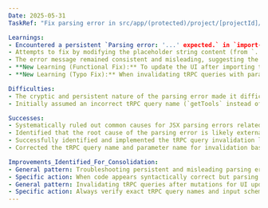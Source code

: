 ```yaml
---
Date: 2025-05-31
TaskRef: "Fix parsing error in src/app/(protected)/project/[projectId]/_components/import-tools-dialog.tsx"

Learnings:
- Encountered a persistent `Parsing error: '...' expected.` in `import-tools-dialog.tsx` related to the `Textarea` component's `placeholder` prop.
- Attempts to fix by modifying the placeholder string content (from `...` to "some prompt content" to "example prompt"), moving the string to a variable, and explicitly listing `react-hook-form`'s `field` properties instead of using the spread operator `{field}` were unsuccessful.
- The error message remained consistent and misleading, suggesting the issue is not a code bug within the file but rather an environmental parsing problem (e.g., ESLint, TypeScript, or Babel/SWC configuration/version incompatibility).
- **New Learning (Functional Fix):** To update the UI after importing tools, it's necessary to invalidate the relevant tRPC query cache. The correct query to invalidate for tools by project ID was found to be `utils.tool.getByProjectId.invalidate()`.
- **New Learning (Typo Fix):** When invalidating tRPC queries with parameters, the property names in the invalidation object must exactly match the input schema of the tRPC procedure (e.g., `project_id` instead of `projectId`).

Difficulties:
- The cryptic and persistent nature of the parsing error made it difficult to diagnose and resolve through direct code modifications. The error message did not accurately reflect the actual syntax issue, leading to multiple failed attempts at fixing the string literal.
- Initially assumed an incorrect tRPC query name (`getTools` instead of `getByProjectId`) and an incorrect parameter name (`projectId` instead of `project_id`), requiring further investigation of the tRPC router definition.

Successes:
- Systematically ruled out common causes for JSX parsing errors related to string literals and prop spreading.
- Identified that the root cause of the parsing error is likely external to the file's content, residing in the project's tooling configuration.
- Successfully identified and implemented the tRPC query invalidation logic to refresh the tool list after import.
- Corrected the tRPC query name and parameter name for invalidation based on the router definition.

Improvements_Identified_For_Consolidation:
- General pattern: Troubleshooting persistent and misleading parsing errors in JSX/TSX.
- Specific action: When code appears syntactically correct but parsing errors persist, investigate ESLint, TypeScript, or Babel/SWC configurations.
- General pattern: Invalidating tRPC queries after mutations for UI updates.
- Specific action: Always verify exact tRPC query names and input schema property names from router definitions when invalidating queries.
---
```

